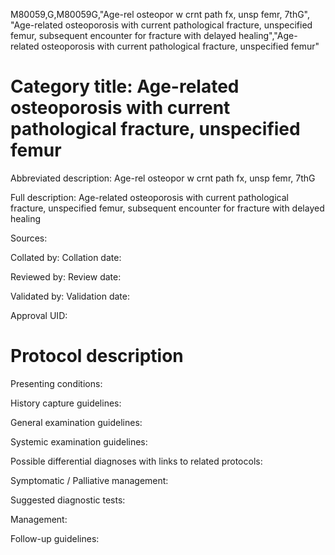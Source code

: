 M80059,G,M80059G,"Age-rel osteopor w crnt path fx, unsp femr, 7thG", "Age-related osteoporosis with current pathological fracture, unspecified femur, subsequent encounter for fracture with delayed healing","Age-related osteoporosis with current pathological fracture, unspecified femur"
# Category title: Age-related osteoporosis with current pathological fracture, unspecified femur

Abbreviated description: Age-rel osteopor w crnt path fx, unsp femr, 7thG

Full description: Age-related osteoporosis with current pathological fracture, unspecified femur, subsequent encounter for fracture with delayed healing

Sources:

Collated by:
Collation date:

Reviewed by:
Review date:

Validated by:
Validation date:

Approval UID:

# Protocol description

Presenting conditions:

History capture guidelines:

General examination guidelines:

Systemic examination guidelines:

Possible differential diagnoses with links to related protocols:

Symptomatic / Palliative management:

Suggested diagnostic tests:

Management:

Follow-up guidelines:
